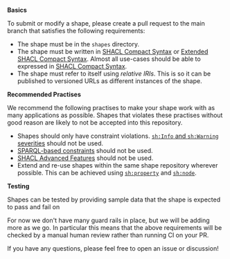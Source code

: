 **Basics**

To submit or modify a shape, please create a pull request to the main branch that satisfies the following requirements:
 - The shape must be in the `shapes` directory.
 - The shape must be written in [SHACL Compact Syntax](https://w3c.github.io/shacl/shacl-compact-syntax/) or [Extended SHACL Compact Syntax](https://github.com/jeswr/shaclcjs/). Almost all use-cases should be able to expressed in [SHACL Compact Syntax](https://w3c.github.io/shacl/shacl-compact-syntax/).
 - The shape must refer to itself using *relative IRIs*. This is so it can be published to versioned URLs as different instances of the shape.

**Recommended Practises**

We recommend the following practises to make your shape work with as many applications as possible. Shapes that violates these practises without good reason are likely to not be accepted into this repository.
 - Shapes should only have constraint violations. [`sh:Info` and `sh:Warning` severities](https://www.w3.org/TR/shacl/#severity) should not be used.
 - [SPARQL-based constraints](https://www.w3.org/TR/shacl/#sparql-constraints) should not be used.
 - [SHACL Advanced Features](https://www.w3.org/TR/shacl-af/) should not be used.
 - Extend and re-use shapes within the same shape repository wherever possible. This can be achieved using [`sh:property`](https://www.w3.org/TR/shacl/#PropertyConstraintComponent) and [`sh:node`](https://www.w3.org/TR/shacl/#NodeConstraintComponent).

 **Testing**

Shapes can be tested by providing sample data that the shape is expected to pass and fail on


For now we don't have many guard rails in place, but we will be adding more as we go. In particular this means that the above requirements will be checked by a manual human review rather than running CI on your PR.

If you have any questions, please feel free to open an issue or discussion!
